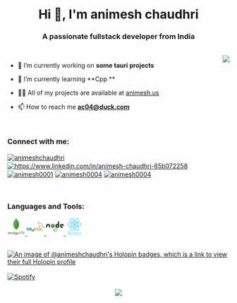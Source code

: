 <h1 align="center">Hi 👋, I'm animesh chaudhri</h1>
<h3 align="center">A passionate fullstack developer from India</h3>
<br>
<img align="right" src="https://github-readme-stats.vercel.app/api?username=animeshchaudhri&show_icons=true&bg_color=00000000"> </img>


- 🔭 I’m currently working on **some tauri projects**

- 🌱 I’m currently learning **Cpp **

- 👨‍💻 All of my projects are available at [animesh.us](https://animesh.us)

- 📫 How to reach me **ac04@duck.com**
<br>
<h3 align="left">Connect with me:</h3>
<p align="left">
<a href="https://codepen.io/animeshchaudhri" target="blank"><img align="center" src="https://raw.githubusercontent.com/rahuldkjain/github-profile-readme-generator/master/src/images/icons/Social/codepen.svg" alt="animeshchaudhri" height="30" width="40" /></a>
<a href="https://linkedin.com/in/https://www.linkedin.com/in/animesh-chaudhri-65b072258" target="blank"><img align="center" src="https://raw.githubusercontent.com/rahuldkjain/github-profile-readme-generator/master/src/images/icons/Social/linked-in-alt.svg" alt="https://www.linkedin.com/in/animesh-chaudhri-65b072258" height="30" width="40" /></a>
<a href="https://www.codechef.com/users/animesh0001" target="blank"><img align="center" src="https://cdn.jsdelivr.net/npm/simple-icons@3.1.0/icons/codechef.svg" alt="animesh0001" height="30" width="40" /></a>
<a href="https://www.hackerrank.com/animesh0004" target="blank"><img align="center" src="https://raw.githubusercontent.com/rahuldkjain/github-profile-readme-generator/master/src/images/icons/Social/hackerrank.svg" alt="animesh0004" height="30" width="40" /></a>
<a href="https://www.leetcode.com/animesh0004" target="blank"><img align="center" src="https://raw.githubusercontent.com/rahuldkjain/github-profile-readme-generator/master/src/images/icons/Social/leet-code.svg" alt="animesh0004" height="30" width="40" /></a>
</p>
<br>
<h3 align="left">Languages and Tools:</h3>
<p align="left"> <a href="https://www.mongodb.com/" target="_blank" rel="noreferrer"> <img src="https://raw.githubusercontent.com/devicons/devicon/master/icons/mongodb/mongodb-original-wordmark.svg" alt="mongodb" width="40" height="40"/> </a> <a href="https://www.mysql.com/" target="_blank" rel="noreferrer"> <img src="https://raw.githubusercontent.com/devicons/devicon/master/icons/mysql/mysql-original-wordmark.svg" alt="mysql" width="40" height="40"/> </a> <a href="https://nodejs.org" target="_blank" rel="noreferrer"> <img src="https://raw.githubusercontent.com/devicons/devicon/master/icons/nodejs/nodejs-original-wordmark.svg" alt="nodejs" width="40" height="40"/> </a> <a href="https://reactjs.org/" target="_blank" rel="noreferrer"> <img src="https://raw.githubusercontent.com/devicons/devicon/master/icons/react/react-original-wordmark.svg" alt="react" width="40" height="40"/> </a> </p>

<br/>
<a href="https://holopin.io/@animeshchaudhri">
    <img src="https://holopin.me/animeshchaudhri" alt="An image of @animeshchaudhri's Holopin badges, which is a link to view their full Holopin profile">
</a>

<br/>
<br/>
 <a href="https://open.spotify.com/user/8veyixgpv2uuwxbjh1qmjmbuy"/>
    <img src="https://spotify-recently-played-readme.vercel.app/api?user=8veyixgpv2uuwxbjh1qmjmbuy&count=1&width=1000" alt="Spotify"/>
 </a>

<br/>
<br/>

 <div align="center">
<img src="https://komarev.com/ghpvc/?username=animeshchaudhri&&style=flat-square" align="center" /> 
</div>  
